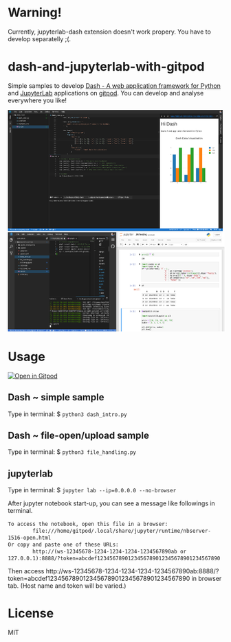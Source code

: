# Warning!

Currently, jupyterlab-dash extension doesn't work propery.
You have to develop separatelly ;(.

# dash-and-jupyterlab-with-gitpod

Simple samples to develop [Dash - A web application framework for Python](https://plot.ly/products/dash/)
and [JupyterLab](https://github.com/jupyterlab/jupyterlab) applications on [gitpod](https://gitpod.io/). You can develop and analyse everywhere you like!

![Screen shot](./sshot.png "Screen shot")
![Screen shot2](./sshot2.png "Screen shot2")

# Usage

[![Open in Gitpod](https://gitpod.io/button/open-in-gitpod.svg)](https://gitpod.io/#https://github.com/jins-tkomoda/dash-with-gitpod)

## Dash ~ simple sample

Type in terminal: $ `python3 dash_intro.py`

## Dash ~ file-open/upload sample

Type in terminal: $ `python3 file_handling.py`

## jupyterlab

Type in terminal: $ `jupyter lab --ip=0.0.0.0 --no-browser`

After jupyter notebook start-up, you can see a message like followings in terminal.

```
To access the notebook, open this file in a browser:
        file:///home/gitpod/.local/share/jupyter/runtime/nbserver-1516-open.html
Or copy and paste one of these URLs:
        http://(ws-12345678-1234-1234-1234-1234567890ab or 127.0.0.1):8888/?token=abcdef1234567890123456789012345678901234567890
```

Then access http://ws-12345678-1234-1234-1234-1234567890ab:8888/?token=abcdef1234567890123456789012345678901234567890 in browser tab.
(Host name and token will be varied.)

# License

MIT

